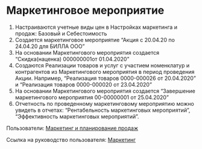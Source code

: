 #  Маркетинговое мероприятие

1. Настраиваются учетные виды цен в Настройках маркетинга и продаж: Базовый и Себестоимость
2. Создается маркетинговое мероприятие “Акция с 20.04.20 по 24.04.20 для БИЛЛА ООО”
3. На основании Маркетингового мероприятия создается “Скидка(наценка) 000000001от 01.04.2020”
4. Создаются Реализации товаров и услуг с участием номенклатур и контрагентов из Маркетингового мероприятия в период проведения Акции. Например, “Реализация товаров 0000-000026 от 20.04.2020” и “Реализация товаров 0000-000020 от 23.04.2020”
5. На основании Маркетингового мероприятия создается “Завершение маркетингового мероприятия 00-00000001 от 25.04.2020”
6. Отчетность по проведенному маркетинговому мероприятию можно увидеть в отчетах: “Рентабельность маркетинговых мероприятий”, “Эффективность маркетинговых мероприятий”.

Пользователи: [Маркетинг и планирование продаж](../Users/MarketingAndSalesPlanning.md)

Ссылка на руководство пользователя: <a href="https://konstanta-it.github.io/erp4food/CRM/Marketing/MarketingEvent/" target="_blank"> Маркетинг </a>
